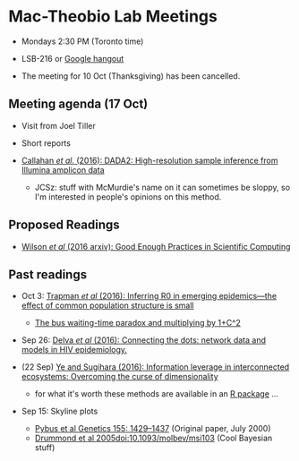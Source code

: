 # Mac-Theobio Lab Meetings

- Mondays 2:30 PM (Toronto time)
- LSB-216 or [Google hangout](http://tinyurl.com/theobio-lab-meeting)

- The meeting for 10 Oct (Thanksgiving) has been cancelled.

## Meeting agenda (17 Oct)

- Visit from Joel Tiller

- Short reports

- [Callahan *et al.* (2016): DADA2: High-resolution sample inference from Illumina 
  amplicon data](http://www.nature.com/nmeth/journal/v13/n7/full/nmeth.3869.html)
    - JCSz: stuff with McMurdie's name on it can sometimes be sloppy, so I'm
	interested in people's opinions on this method.

## Proposed Readings

- [Wilson *et al* (2016 arxiv):  Good Enough Practices in Scientific Computing](http://arxiv.org/pdf/1609.00037v1.pdf)

## Past readings

- Oct 3: [Trapman *et al* (2016): Inferring R0 in emerging epidemics—the effect of common population structure is small](http://rsif.royalsocietypublishing.org/content/13/121/20160288)
	- [The bus waiting-time paradox and multiplying by 1+C^2](http://science.sciencemag.org/content/304/5671/684.3.full?_ga=1.101519745.1672006810.1453387049)

- Sep 26: [Delva *et al* (2016): Connecting the dots: network data and models in HIV epidemiology.](http://www.ncbi.nlm.nih.gov/pubmed/27314176)
- (22 Sep) [Ye and Sugihara (2016): Information leverage in interconnected ecosystems: Overcoming the curse of dimensionality](http://science.sciencemag.org/content/353/6302/922)
	- for what it's worth these methods are available in an [R package](https://github.com/ha0ye/rEDM) ...
- Sep 15: Skyline plots
	- [Pybus et al Genetics 155: 1429–1437](http://www.genetics.org/content/155/3/1429.short) (Original paper, July 2000) 
	- [Drummond et al 2005doi:10.1093/molbev/msi103](http://mbe.oxfordjournals.org/content/22/5/1185.short) (Cool Bayesian stuff)
